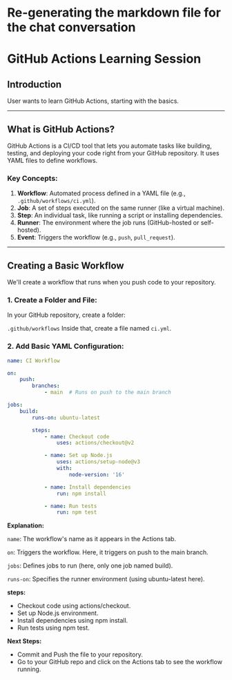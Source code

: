 # Re-generating the markdown file for the chat conversation
# GitHub Actions Learning Session

## Introduction  
User wants to learn GitHub Actions, starting with the basics.  

---

## What is GitHub Actions?  
GitHub Actions is a CI/CD tool that lets you automate tasks like building, testing, and deploying your code right from your GitHub repository. It uses YAML files to define workflows.  

### Key Concepts:  
1. **Workflow**: Automated process defined in a YAML file (e.g., `.github/workflows/ci.yml`).  
2. **Job**: A set of steps executed on the same runner (like a virtual machine).  
3. **Step**: An individual task, like running a script or installing dependencies.  
4. **Runner**: The environment where the job runs (GitHub-hosted or self-hosted).  
5. **Event**: Triggers the workflow (e.g., `push`, `pull_request`).  

---

## Creating a Basic Workflow  
We'll create a workflow that runs when you push code to your repository.  

### 1. Create a Folder and File:  
In your GitHub repository, create a folder:  

`.github/workflows`
Inside that, create a file named `ci.yml`.  

### 2. Add Basic YAML Configuration:  
```yaml
name: CI Workflow

on:
    push:
        branches:
            - main  # Runs on push to the main branch

jobs:
    build:
        runs-on: ubuntu-latest

        steps:
            - name: Checkout code
                uses: actions/checkout@v2

            - name: Set up Node.js
                uses: actions/setup-node@v3
                with:
                    node-version: '16'

            - name: Install dependencies
                run: npm install

            - name: Run tests
                run: npm test
```

**Explanation:**

`name`: The workflow's name as it appears in the Actions tab.

`on`: Triggers the workflow. Here, it triggers on push to the main branch.

`jobs`: Defines jobs to run (here, only one job named build).

`runs-on`: Specifies the runner environment (using ubuntu-latest here).

**steps:**
- Checkout code using actions/checkout.
- Set up Node.js environment.
- Install dependencies using npm install.
- Run tests using npm test.

**Next Steps:**
- Commit and Push the file to your repository.
- Go to your GitHub repo and click on the Actions tab to see the workflow running.
